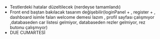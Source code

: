 - Testlerdeki hatalar düzeltilecek (nerdeyse tamamlandı)
- Front end baştan bakılacak tasarım değişebilir(loginPanel + , register + , dashboard isimle falan welcome demesi lazım , profil sayfası çalışmıyor ,databaseden car listesi gelmiyor, databaseden rezler gelmiyor, rez butonu çalışmıyor)
- DUE CUMARTESİ
